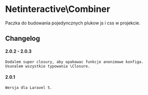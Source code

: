 Netinteractive\Combiner
======================

Paczka do budowania pojedyncznych plukow js i css w projekcie.

## Changelog

#### 2.0.2 - 2.0.3
    Dodalem super closury, aby opakowac funkcje anonimowe konfiga.
    Usunalem wszystkie typowania \Closure.

#### 2.0.1
    Wersja dla Laravel 5.
